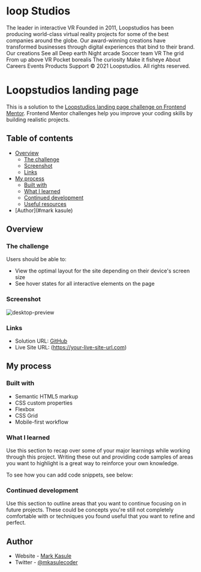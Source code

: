 # loop Studios
The leader in interactive VR Founded in 2011, Loopstudios has been producing world-class virtual reality projects for some of the best companies around the globe. Our award-winning creations have transformed businesses through digital experiences that bind to their brand. Our creations See all Deep earth Night arcade Soccer team VR The grid From up above VR Pocket borealis The curiosity Make it fisheye About Careers Events Products Support © 2021 Loopstudios. All rights reserved.


# Loopstudios landing page

This is a solution to the [Loopstudios landing page challenge on Frontend Mentor](https://www.frontendmentor.io/challenges/loopstudios-landing-page-N88J5Onjw). Frontend Mentor challenges help you improve your coding skills by building realistic projects. 

## Table of contents

- [Overview](#overview)
  - [The challenge](#the-challenge)
  - [Screenshot](#screenshot)
  - [Links](#links)
- [My process](#my-process)
  - [Built with](#built-with)
  - [What I learned](#what-i-learned)
  - [Continued development](#continued-development)
  - [Useful resources](#useful-resources)
- [Author](#mark kasule)


## Overview

### The challenge

Users should be able to:

- View the optimal layout for the site depending on their device's screen size
- See hover states for all interactive elements on the page

### Screenshot

![desktop-preview](./images/design/desktop-preview.jpg)

### Links

- Solution URL: [GitHub](https://github.com/casulemarc/loopstudios)
- Live Site URL: (https://your-live-site-url.com)

## My process

### Built with

- Semantic HTML5 markup
- CSS custom properties
- Flexbox
- CSS Grid
- Mobile-first workflow


### What I learned

Use this section to recap over some of your major learnings while working through this project. Writing these out and providing code samples of areas you want to highlight is a great way to reinforce your own knowledge.

To see how you can add code snippets, see below:


### Continued development

Use this section to outline areas that you want to continue focusing on in future projects. These could be concepts you're still not completely comfortable with or techniques you found useful that you want to refine and perfect.


## Author

- Website - [Mark Kasule](https://www.mlkasule.com)
- Twitter - [@mkasulecoder](https://www.twitter.com/mkasulecoder)


